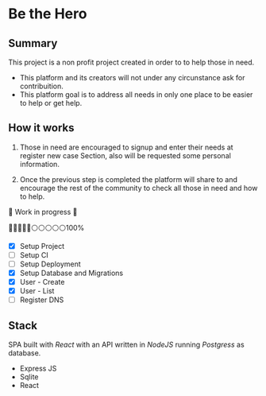 # Be the Hero 

## Summary
This project is a non profit project created in order to to help those in need.

* This platform and its creators will not under any circunstance ask for contribuition.
* This platform goal is to address all needs in only one place to be easier to help or get help.

## How it works

1. Those in need are encouraged to signup and enter their needs at register new case Section, also will be requested some personal information.

2. Once the previous step is completed the platform will share to and encourage the rest of the community to check all those in need and how to help.


:construction: Work in progress :construction: 

🔵🔵🔵🔵🔵⚪⚪⚪⚪⚪100%

- [x] Setup Project
- [ ] Setup CI
- [ ] Setup Deployment
- [x] Setup Database and Migrations
- [x] User - Create
- [x] User - List
- [ ] Register DNS

## Stack

SPA built with *React* with an API written in *NodeJS* running *Postgress* as database.

* Express JS
* Sqlite
* React
